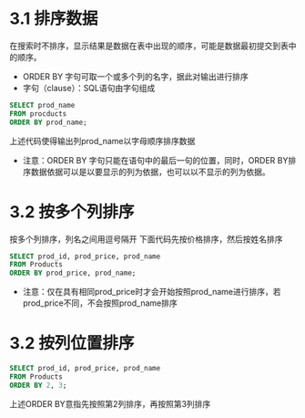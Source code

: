 # 3.1 排序数据
在搜索时不排序，显示结果是数据在表中出现的顺序，可能是数据最初提交到表中的顺序。
- ORDER BY 字句可取一个或多个列的名字，据此对输出进行排序
- 字句（clause）：SQL语句由字句组成
```sql
SELECT prod_name
FROM procducts
ORDER BY prod_name;
```
上述代码使得输出列prod_name以字母顺序排序数据
- 注意：ORDER BY 字句只能在语句中的最后一句的位置，同时，ORDER BY排序数据依据可以是以要显示的列为依据，也可以以不显示的列为依据。

# 3.2 按多个列排序
按多个列排序，列名之间用逗号隔开
下面代码先按价格排序，然后按姓名排序
```sql
SELECT prod_id, prod_price, prod_name
FROM Products
ORDER BY prod_price, prod_name;
```
- 注意：仅在具有相同prod_price时才会开始按照prod_name进行排序，若prod_price不同，不会按照prod_name排序

# 3.2 按列位置排序
```sql
SELECT prod_id, prod_price, prod_name
FROM Products
ORDER BY 2, 3;
```
上述ORDER BY意指先按照第2列排序，再按照第3列排序